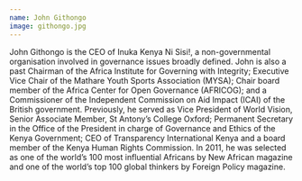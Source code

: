```yaml
---
name: John Githongo
image: githongo.jpg
---
```

John Githongo is the CEO of Inuka Kenya Ni Sisi!, a non-governmental organisation involved in governance issues broadly defined. John is also a past Chairman of the Africa Institute for Governing with Integrity; Executive Vice Chair of the Mathare Youth Sports Association (MYSA); Chair board member of the Africa Center for Open Governance (AFRICOG); and a Commissioner of the Independent Commission on Aid Impact (ICAI) of the British government. Previously, he served as Vice President of World Vision, Senior Associate Member, St Antony’s College Oxford; Permanent Secretary in the Office of the President in charge of Governance and Ethics of the Kenya Government; CEO of Transparency International Kenya and a board member of the Kenya Human Rights Commission. In 2011, he was selected as one of the world’s 100 most influential Africans by New African magazine and one of the world’s top 100 global thinkers by Foreign Policy magazine.
